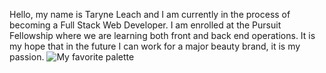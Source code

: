 Hello, my name is Taryne Leach and I am currently in the process of becoming a Full Stack Web Developer. I am enrolled at the Pursuit Fellowship where we are learning both front and back end operations. It is my hope that in the future I can work for a major beauty brand, it is my passion. 
![My favorite palette](https://www.temptalia.com/wp-content/uploads/2019/08/anastasia_jackie-aina_002_palette.jpg)
